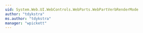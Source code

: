 ```yaml
---
uid: System.Web.UI.WebControls.WebParts.WebPartVerbRenderMode
author: "tdykstra"
ms.author: "tdykstra"
manager: "wpickett"
---
```

